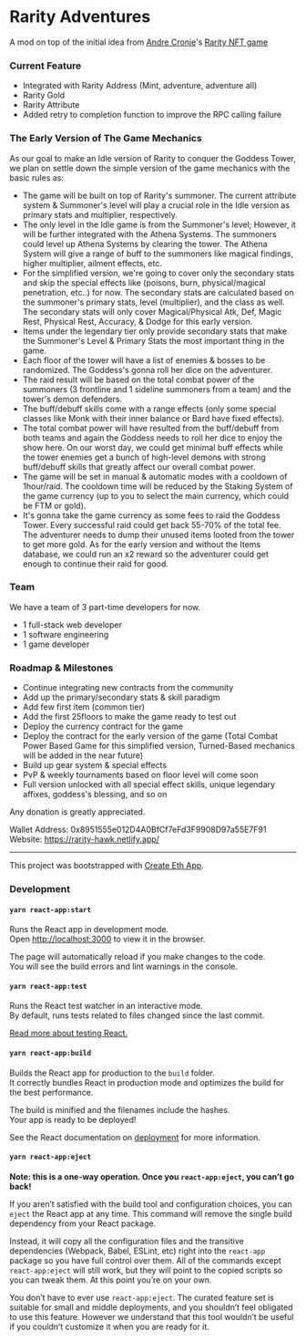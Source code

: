 # Rarity Adventures

A mod on top of the initial idea from [Andre Cronje](https://twitter.com/andrecronje)'s [Rarity NFT game](https://andrecronje.medium.com/loot-rarity-d341faa4485c)

### Current Feature

- Integrated with Rarity Address (Mint, adventure, adventure all)
- Rarity Gold 
- Rarity Attribute
- Added retry to completion function to improve the RPC calling failure
### The Early Version of The Game Mechanics
As our goal to make an Idle version of Rarity to conquer the Goddess Tower, we plan on settle down the simple version of the game mechanics with the basic rules as:

- The game will be built on top of Rarity's summoner. The current attribute system & Summoner's level will play a crucial role in the Idle version as primary stats and multiplier, respectively. 
- The only level in the Idle game is from the Summoner's level; However, it will be further integrated with the Athena Systems. The summoners could level up Athena Systems by clearing the tower. The Athena System will give a range of buff to the summoners like magical findings, higher multiplier, ailment effects, etc.
- For the simplified version, we're going to cover only the secondary stats and skip the special effects like (poisons, burn, physical/magical penetration, etc..) for now. The secondary stats are calculated based on the summoner's primary stats, level (multiplier), and the class as well. The secondary stats will only cover Magical/Physical Atk, Def, Magic Rest, Physical Rest, Accuracy, & Dodge for this early version.
- Items under the legendary tier only provide secondary stats that make the Summoner's Level & Primary Stats the most important thing in the game.
- Each floor of the tower will have a list of enemies & bosses to be randomized. The Goddess's gonna roll her dice on the adventurer.
- The raid result will be based on the total combat power of the summoners (3 frontline and 1 sideline summoners from a team) and the tower's demon defenders. 
- The buff/debuff skills come with a range effects (only some special classes like Monk with their inner balance or Bard have fixed effects).
- The total combat power will have resulted from the buff/debuff from both teams and again the Goddess needs to roll her dice to enjoy the show here. On our worst day, we could get minimal buff effects while the tower enemies get a bunch of high-level demons with strong buff/debuff skills that greatly affect our overall combat power. 
- The game will be set in manual & automatic modes with a cooldown of 1hour/raid. The cooldown time will be reduced by the Staking System of the game currency (up to you to select the main currency, which could be FTM or gold).
- It's gonna take the game currency as some fees to raid the Goddess Tower. Every successful raid could get back 55-70% of the total fee. The adventurer needs to dump their unused items looted from the tower to get more gold. As for the early version and without the Items database, we could run an x2 reward so the adventurer could get enough to continue their raid for good.

### Team
We have a team of 3 part-time developers for now.
- 1 full-stack web developer
- 1 software engineering
- 1 game developer
### Roadmap & Milestones
- Continue integrating new contracts from the community
- Add up the primary/secondary stats & skill paradigm
- Add few first item (common tier)
- Add the first 25floors to make the game ready to test out
- Deploy the currency contract for the game
- Deploy the contract for the early version of the game (Total Combat Power Based Game for this simplified version, Turned-Based mechanics will be added in the near future)
- Build up gear system & special effects
- PvP & weekly tournaments based on floor level will come soon
- Full version unlocked with all special effect skills, unique legendary affixes, goddess's blessing, and so on

Any donation is greatly appreciated.


Wallet Address: 0x8951555e012D4A0BfCf7eFd3F9908D97a55E7F91
Website: https://rarity-hawk.netlify.app/

**************************************************************************************
This project was bootstrapped with [Create Eth App](https://github.com/paulrberg/create-eth-app).

### Development

#### `yarn react-app:start`

Runs the React app in development mode.<br>
Open [http://localhost:3000](http://localhost:3000) to view it in the browser.

The page will automatically reload if you make changes to the code.<br>
You will see the build errors and lint warnings in the console.

#### `yarn react-app:test`

Runs the React test watcher in an interactive mode.<br>
By default, runs tests related to files changed since the last commit.

[Read more about testing React.](https://facebook.github.io/create-react-app/docs/running-tests)

#### `yarn react-app:build`

Builds the React app for production to the `build` folder.<br />
It correctly bundles React in production mode and optimizes the build for the best performance.

The build is minified and the filenames include the hashes.<br />
Your app is ready to be deployed!

See the React documentation on [deployment](https://facebook.github.io/create-react-app/docs/deployment) for more information.

#### `yarn react-app:eject`

**Note: this is a one-way operation. Once you `react-app:eject`, you can’t go back!**

If you aren’t satisfied with the build tool and configuration choices, you can `eject` the React app at any time. This command will
remove the single build dependency from your React package.

Instead, it will copy all the configuration files and the transitive dependencies (Webpack, Babel, ESLint, etc) right
into the `react-app` package so you have full control over them. All of the commands except `react-app:eject` will still work,
but they will point to the copied scripts so you can tweak them. At this point you’re on your own.

You don’t have to ever use `react-app:eject`. The curated feature set is suitable for small and middle deployments, and you shouldn’t feel obligated to use this feature. However we understand that this tool wouldn’t be useful if you couldn’t customize it when you are ready for it.